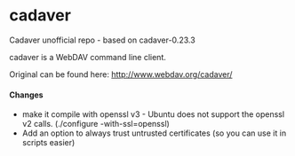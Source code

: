 cadaver
=======

Cadaver unofficial repo - based on cadaver-0.23.3

cadaver is a WebDAV command line client.

Original can be found here: http://www.webdav.org/cadaver/

#### Changes

* make it compile with openssl v3 - Ubuntu does not support the openssl v2 calls. (./configure -with-ssl=openssl)
* Add an option to always trust untrusted certificates (so you can use it in scripts easier)

